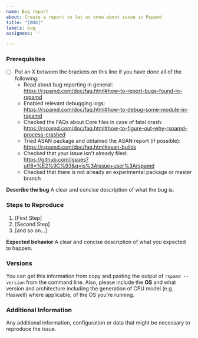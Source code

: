 ```yaml
---
name: Bug report
about: Create a report to let us know about issue in Rspamd
title: "[BUG]"
labels: bug
assignees: ''

---
```


<!--

Do you want to ask a question? Are you looking for support? Here are the places where you can get what you need: https://rspamd.com/support.html

-->

### Prerequisites

* [ ] Put an X between the brackets on this line if you have done all of the following:
    * Read about bug reporting in general: https://rspamd.com/doc/faq.html#how-to-report-bugs-found-in-rspamd
    * Enabled relevant debugging logs: https://rspamd.com/doc/faq.html#how-to-debug-some-module-in-rspamd 
    * Checked the FAQs about Core files in case of fatal crash: https://rspamd.com/doc/faq.html#how-to-figure-out-why-rspamd-process-crashed
    * Tried ASAN package and obtained the ASAN report (if possible): https://rspamd.com/doc/faq.html#asan-builds 
    * Checked that your issue isn't already filed: https://github.com/issues?utf8=%E2%9C%93&q=is%3Aissue+user%3Arspamd
    * Checked that there is not already an experimental package or master branch

**Describe the bug**
A clear and concise description of what the bug is.

### Steps to Reproduce

1. [First Step]
2. [Second Step]
3. [and so on...]

**Expected behavior**
A clear and concise description of what you expected to happen.

### Versions

You can get this information from copy and pasting the output of `rspamd --version` from the command line. Also, please include the **OS** and what version and architecture including the generation of CPU model (e.g. Haswell) where applicable,  of the OS you're running.

### Additional Information

Any additional information, configuration or data that might be necessary to reproduce the issue.

